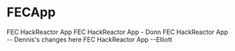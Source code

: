 # FECApp
FEC HackReactor App
FEC HackReactor App - Donn
FEC HackReactor App -- Dennis's changes here
FEC HackReactor App --Elliott
